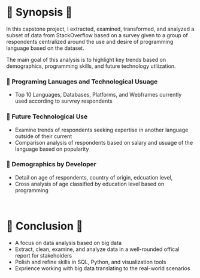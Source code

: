 
# 📌 Synopsis 🧭

In this capstone project, I extracted, examined, transformed, and analyzed a subset of data from StackOverflow based on a survey given to a group of respondents centralized around the use and desire of programming language based on the dataset.
<br/>

The main goal of this analysis is to highlight key trends based on demographics, programming skills, and future technology utliization.

### 🔹 Programing Lanuages and Technological Usuage
- Top 10 Languages, Databases, Platforms, and Webframes currently used according to survrey respondents

### 🔹 Future Technological Use
- Examine trends of respondents seeking expertise in another language outside of their current
- Comparison analysis of respondents based on salary and usuage of the language based on popularity

### 🔹 Demographics by Developer
- Detail on age of respondents, country of origin, edcuation level, 
- Cross analysis of age classified by education level based on programming

<br/>


# 📌 Conclusion 📄

- A focus on data analysis based on big data
- Extract, clean, examine, and analyze data in a well-rounded offical report for stakeholders
- Polish and refine skills in SQL, Python, and visualization tools
- Exprience working with big data translating to the real-world scenarios

